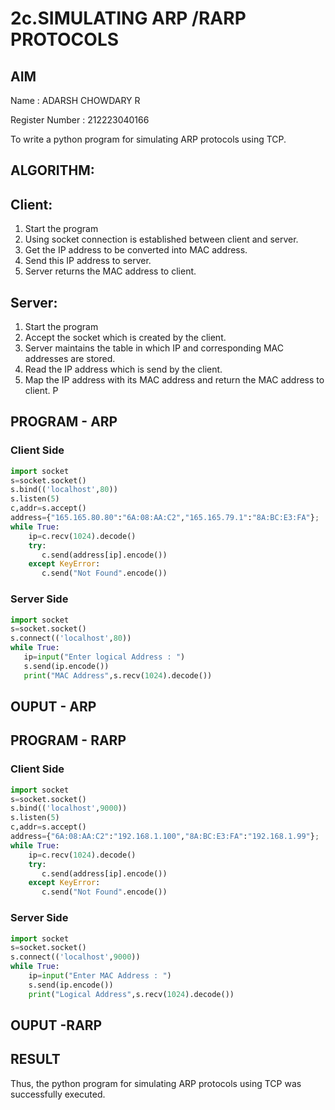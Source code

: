 # 2c.SIMULATING ARP /RARP PROTOCOLS
## AIM
Name : ADARSH CHOWDARY R

Register Number : 212223040166

To write a python program for simulating ARP protocols using TCP.
## ALGORITHM:
## Client:
1. Start the program
2. Using socket connection is established between client and server.
3. Get the IP address to be converted into MAC address.
4. Send this IP address to server.
5. Server returns the MAC address to client.
## Server:
1. Start the program
2. Accept the socket which is created by the client.
3. Server maintains the table in which IP and corresponding MAC addresses are
stored.
4. Read the IP address which is send by the client.
5. Map the IP address with its MAC address and return the MAC address to client.
P
## PROGRAM - ARP
### Client Side
```python
import socket
s=socket.socket()
s.bind(('localhost',80))
s.listen(5)
c,addr=s.accept()
address={"165.165.80.80":"6A:08:AA:C2","165.165.79.1":"8A:BC:E3:FA"};
while True:
    ip=c.recv(1024).decode()
    try:
       c.send(address[ip].encode())
    except KeyError:
       c.send("Not Found".encode())
```
### Server Side
```python
import socket
s=socket.socket()
s.connect(('localhost',80))
while True:
   ip=input("Enter logical Address : ")
   s.send(ip.encode())
   print("MAC Address",s.recv(1024).decode())
```
## OUPUT - ARP
## PROGRAM - RARP
### Client Side
```python
import socket
s=socket.socket()
s.bind(('localhost',9000))
s.listen(5)
c,addr=s.accept()
address={"6A:08:AA:C2":"192.168.1.100","8A:BC:E3:FA":"192.168.1.99"};
while True:
    ip=c.recv(1024).decode()
    try:
       c.send(address[ip].encode())
    except KeyError:
       c.send("Not Found".encode())
```
### Server Side
```python
import socket
s=socket.socket()
s.connect(('localhost',9000))
while True:
    ip=input("Enter MAC Address : ")
    s.send(ip.encode())
    print("Logical Address",s.recv(1024).decode())

```
## OUPUT -RARP
## RESULT
Thus, the python program for simulating ARP protocols using TCP was successfully 
executed.
